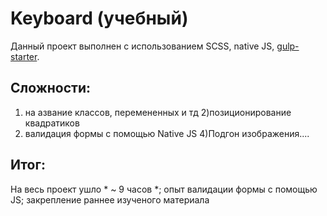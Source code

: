 # Keyboard (учебный)

Данный проект выполнен с использованием SCSS, native JS, [gulp-starter](https://github.com/BercAlexei/gulp-starter).

## Сложности:
1) нa азвание классов, перемененных и тд
2)позиционирование квадратиков
3) валидация формы с помощью Native JS
4)Подгон изображения....

## Итог:
На весь проект ушло * ~ 9 часов *; опыт валидации формы с помощью JS; закрепление раннее изученого материала
